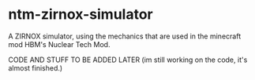 # ntm-zirnox-simulator
A ZIRNOX simulator, using the mechanics that are used in the minecraft mod HBM's Nuclear Tech Mod. 

CODE AND STUFF TO BE ADDED LATER (im still working on the code, it's almost finished.)
